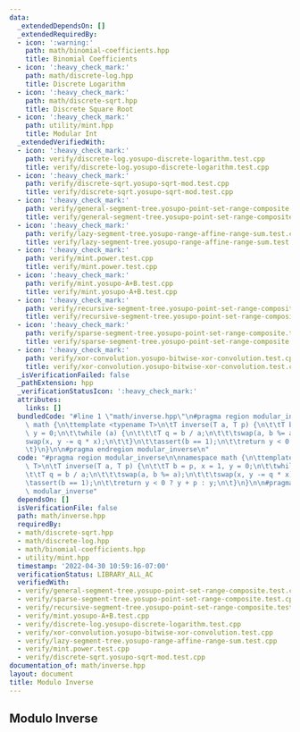 ```yaml
---
data:
  _extendedDependsOn: []
  _extendedRequiredBy:
  - icon: ':warning:'
    path: math/binomial-coefficients.hpp
    title: Binomial Coefficients
  - icon: ':heavy_check_mark:'
    path: math/discrete-log.hpp
    title: Discrete Logarithm
  - icon: ':heavy_check_mark:'
    path: math/discrete-sqrt.hpp
    title: Discrete Square Root
  - icon: ':heavy_check_mark:'
    path: utility/mint.hpp
    title: Modular Int
  _extendedVerifiedWith:
  - icon: ':heavy_check_mark:'
    path: verify/discrete-log.yosupo-discrete-logarithm.test.cpp
    title: verify/discrete-log.yosupo-discrete-logarithm.test.cpp
  - icon: ':heavy_check_mark:'
    path: verify/discrete-sqrt.yosupo-sqrt-mod.test.cpp
    title: verify/discrete-sqrt.yosupo-sqrt-mod.test.cpp
  - icon: ':heavy_check_mark:'
    path: verify/general-segment-tree.yosupo-point-set-range-composite.test.cpp
    title: verify/general-segment-tree.yosupo-point-set-range-composite.test.cpp
  - icon: ':heavy_check_mark:'
    path: verify/lazy-segment-tree.yosupo-range-affine-range-sum.test.cpp
    title: verify/lazy-segment-tree.yosupo-range-affine-range-sum.test.cpp
  - icon: ':heavy_check_mark:'
    path: verify/mint.power.test.cpp
    title: verify/mint.power.test.cpp
  - icon: ':heavy_check_mark:'
    path: verify/mint.yosupo-A+B.test.cpp
    title: verify/mint.yosupo-A+B.test.cpp
  - icon: ':heavy_check_mark:'
    path: verify/recursive-segment-tree.yosupo-point-set-range-composite.test.cpp
    title: verify/recursive-segment-tree.yosupo-point-set-range-composite.test.cpp
  - icon: ':heavy_check_mark:'
    path: verify/sparse-segment-tree.yosupo-point-set-range-composite.test.cpp
    title: verify/sparse-segment-tree.yosupo-point-set-range-composite.test.cpp
  - icon: ':heavy_check_mark:'
    path: verify/xor-convolution.yosupo-bitwise-xor-convolution.test.cpp
    title: verify/xor-convolution.yosupo-bitwise-xor-convolution.test.cpp
  _isVerificationFailed: false
  _pathExtension: hpp
  _verificationStatusIcon: ':heavy_check_mark:'
  attributes:
    links: []
  bundledCode: "#line 1 \"math/inverse.hpp\"\n#pragma region modular_inverse\n\nnamespace\
    \ math {\n\ttemplate <typename T>\n\tT inverse(T a, T p) {\n\t\tT b = p, x = 1,\
    \ y = 0;\n\t\twhile (a) {\n\t\t\tT q = b / a;\n\t\t\tswap(a, b %= a);\n\t\t\t\
    swap(x, y -= q * x);\n\t\t}\n\t\tassert(b == 1);\n\t\treturn y < 0 ? y + p : y;\n\
    \t}\n}\n\n#pragma endregion modular_inverse\n"
  code: "#pragma region modular_inverse\n\nnamespace math {\n\ttemplate <typename\
    \ T>\n\tT inverse(T a, T p) {\n\t\tT b = p, x = 1, y = 0;\n\t\twhile (a) {\n\t\
    \t\tT q = b / a;\n\t\t\tswap(a, b %= a);\n\t\t\tswap(x, y -= q * x);\n\t\t}\n\t\
    \tassert(b == 1);\n\t\treturn y < 0 ? y + p : y;\n\t}\n}\n\n#pragma endregion\
    \ modular_inverse"
  dependsOn: []
  isVerificationFile: false
  path: math/inverse.hpp
  requiredBy:
  - math/discrete-sqrt.hpp
  - math/discrete-log.hpp
  - math/binomial-coefficients.hpp
  - utility/mint.hpp
  timestamp: '2022-04-30 10:59:16-07:00'
  verificationStatus: LIBRARY_ALL_AC
  verifiedWith:
  - verify/general-segment-tree.yosupo-point-set-range-composite.test.cpp
  - verify/sparse-segment-tree.yosupo-point-set-range-composite.test.cpp
  - verify/recursive-segment-tree.yosupo-point-set-range-composite.test.cpp
  - verify/mint.yosupo-A+B.test.cpp
  - verify/discrete-log.yosupo-discrete-logarithm.test.cpp
  - verify/xor-convolution.yosupo-bitwise-xor-convolution.test.cpp
  - verify/lazy-segment-tree.yosupo-range-affine-range-sum.test.cpp
  - verify/mint.power.test.cpp
  - verify/discrete-sqrt.yosupo-sqrt-mod.test.cpp
documentation_of: math/inverse.hpp
layout: document
title: Modulo Inverse
---
```


## Modulo Inverse